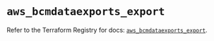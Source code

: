 # `aws_bcmdataexports_export`

Refer to the Terraform Registry for docs: [`aws_bcmdataexports_export`](https://registry.terraform.io/providers/hashicorp/aws/5.94.0/docs/resources/bcmdataexports_export).
